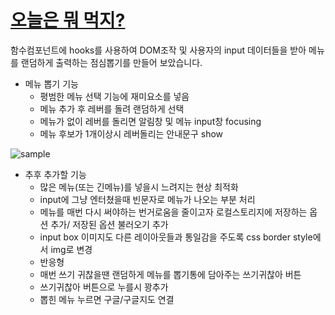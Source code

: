 # [오늘은 뭐 먹지?](https://becover.github.io/React-Practice/)

함수컴포넌트에 hooks를 사용하여 DOM조작 및 사용자의 input 데이터들을 받아 메뉴를 랜덤하게 출력하는 점심뽑기를 만들어 보았습니다.

- 메뉴 뽑기 기능
  - 평범한 메뉴 선택 기능에 재미요소를 넣음
  - 메뉴 추가 후 레버를 돌려 랜덤하게 선택
  - 메뉴가 없이 레버를 돌리면 알림창 및 메뉴 input창 focusing
  - 메뉴 후보가 1개이상시 레버돌리는 안내문구 show

![sample](https://github.com/becover/React-Practice/tree/master/random-draw/src/Assets/img/sample.png)


- 추후 추가할 기능
  - 많은 메뉴(또는 긴메뉴)를 넣을시 느려지는 현상 최적화
  - input에 그냥 엔터쳤을때 빈문자로 메뉴가 나오는 부분 처리
  - 메뉴를 매번 다시 써야하는 번거로움을 줄이고자 로컬스토리지에 저장하는 옵션 추가/ 저장된 옵션 불러오기 추가
  - input box 이미지도 다른 레이아웃들과 통일감을 주도록 css border style에서 img로 변경
  - 반응형
  - 매번 쓰기 귀찮을땐 랜덤하게 메뉴를 뽑기통에 담아주는 쓰기귀찮아 버튼
  - 쓰기귀찮아 버튼으로 누를시 꽝추가
  - 뽑힌 메뉴 누르면 구글/구글지도 연결

